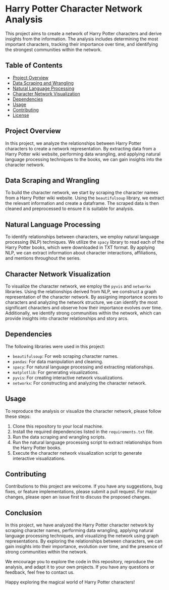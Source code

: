 # Harry Potter Character Network Analysis

This project aims to create a network of Harry Potter characters and derive insights from the information. The analysis includes determining the most important characters, tracking their importance over time, and identifying the strongest communities within the network.

## Table of Contents

- [Project Overview](#project-overview)
- [Data Scraping and Wrangling](#data-scraping-and-wrangling)
- [Natural Language Processing](#natural-language-processing)
- [Character Network Visualization](#character-network-visualization)
- [Dependencies](#dependencies)
- [Usage](#usage)
- [Contributing](#contributing)
- [License](#license)

## Project Overview

In this project, we analyze the relationships between Harry Potter characters to create a network representation. By extracting data from a Harry Potter wiki website, performing data wrangling, and applying natural language processing techniques to the books, we can gain insights into the character network.

## Data Scraping and Wrangling

To build the character network, we start by scraping the character names from a Harry Potter wiki website. Using the `beautifulsoup` library, we extract the relevant information and create a dataframe. The scraped data is then cleaned and preprocessed to ensure it is suitable for analysis.

## Natural Language Processing

To identify relationships between characters, we employ natural language processing (NLP) techniques. We utilize the `spacy` library to read each of the Harry Potter books, which were downloaded in TXT format. By applying NLP, we can extract information about character interactions, affiliations, and mentions throughout the series.

## Character Network Visualization

To visualize the character network, we employ the `pyvis` and `networkx` libraries. Using the relationships derived from NLP, we construct a graph representation of the character network. By assigning importance scores to characters and analyzing the network structure, we can identify the most significant characters and observe how their importance evolves over time. Additionally, we identify strong communities within the network, which can provide insights into character relationships and story arcs.

## Dependencies

The following libraries were used in this project:

- `beautifulsoup`: For web scraping character names.
- `pandas`: For data manipulation and cleaning.
- `spacy`: For natural language processing and extracting relationships.
- `matplotlib`: For generating visualizations.
- `pyvis`: For creating interactive network visualizations.
- `networkx`: For constructing and analyzing the character network.

## Usage

To reproduce the analysis or visualize the character network, please follow these steps:

1. Clone this repository to your local machine.
2. Install the required dependencies listed in the `requirements.txt` file.
3. Run the data scraping and wrangling scripts.
4. Run the natural language processing script to extract relationships from the Harry Potter books.
5. Execute the character network visualization script to generate interactive visualizations.

## Contributing

Contributions to this project are welcome. If you have any suggestions, bug fixes, or feature implementations, please submit a pull request. For major changes, please open an issue first to discuss the proposed changes.

## Conclusion

In this project, we have analyzed the Harry Potter character network by scraping character names, performing data wrangling, applying natural language processing techniques, and visualizing the network using graph representations. By exploring the relationships between characters, we can gain insights into their importance, evolution over time, and the presence of strong communities within the network.

We encourage you to explore the code in this repository, reproduce the analysis, and adapt it to your own projects. If you have any questions or feedback, feel free to contact us.

Happy exploring the magical world of Harry Potter characters!

